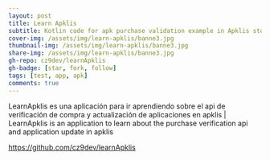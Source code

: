 ```yaml
---
layout: post
title: Learn Apklis
subtitle: Kotlin code for apk purchase validation example in Apklis store with api created by the community
cover-img: /assets/img/learn-apklis/banne3.jpg
thumbnail-img: /assets/img/learn-apklis/banne3.jpg
share-img: /assets/img/learn-apklis/banne3.jpg
gh-repo: cz9dev/learnApklis
gh-badge: [star, fork, follow]
tags: [test, app, apk]
comments: true
---
```


LearnApklis es una aplicación para ir aprendiendo sobre el api de verificación de compra y actualización de aplicaciones en apklis | LearnApklis is an application to learn about the purchase verification api and application update in apklis


https://github.com/cz9dev/learnApklis